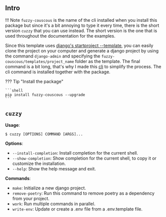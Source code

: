 ## Intro

!!! Note
`fuzzy-couscous` is the name of the cli installed when you install this package but since it's a bit annoying to
type it every time, there is the short version `cuzzy` that you can use instead.
The short version is the one that is used throughout the documentation for the examples.

Since this template
uses [django's startproject --template](https://docs.djangoproject.com/en/stable/ref/django-admin/#startproject), you
can
easily clone the project on your computer and generate a django project by using the command `django-admin` and
specifying the
`fuzzy-couscous/templates/project_name` folder as the template. The final command is a bit long, that's why I made this
[cli](https://en.wikipedia.org/wiki/Command-line_interface) to simplify the process. The cli command is installed
together with the package.

??? Tip "Install the package"

    ```shell
    pip install fuzzy-couscous --upgrade
    ```

## `cuzzy`

**Usage**:

```console
$ cuzzy [OPTIONS] COMMAND [ARGS]...
```

**Options**:

* `--install-completion`: Install completion for the current shell.
* `--show-completion`: Show completion for the current shell, to copy it or customize the installation.
* `--help`: Show the help message and exit.

**Commands**:

* `make`: Initialize a new django project.
* `remove-poetry`:  Run this command to remove poetry as a dependency from your project.
* `work`: Run multiple commands in parallel.
* `write-env`: Update or create a .env file from a .env.template file.